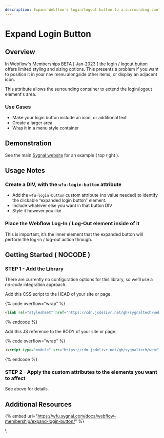```yaml
---
description: Expand Webflow's login/logout button to a surrounding container
---
```


# Expand Login Button

## Overview <a href="#expand-the-login-button-with-a-container" id="expand-the-login-button-with-a-container"></a>

In Webflow's Memberships BETA \[ Jan-2023 ] the login / logout button offers limited styling and sizing options. This presents a problem if you want to position it in your nav menu alongside other items, or display an adjacent icon.

This attribute allows the surrounding container to extend the login/logout element's area.

### Use Cases

* Make your login button include an icon, or additional text
* Create a larger area
* Wrap it in a menu style container

## Demonstration

See the main [Sygnal website](https://www.sygnal.com) for an example ( top right ).

## Usage Notes <a href="#usage-notes" id="usage-notes"></a>

### Create a DIV, with the `wfu-login-button` attribute <a href="#create-a-div-with-the-wfu-login-button-attribute" id="create-a-div-with-the-wfu-login-button-attribute"></a>

* Add the `wfu-login-button` custom attribute (no value needed) to identify the clickable “expanded login button” element.
* Include whatever else you want in that button DIV
* Style it however you like

### Place the Webflow Log-In / Log-Out element inside of it <a href="#place-the-webflow-log-in--log-out-button-inside-of-it" id="place-the-webflow-log-in--log-out-button-inside-of-it"></a>

This is important, it’s the inner element that the expanded button will perform the log-in / log-out action through.

## Getting Started ( NOCODE ) <a href="#getting-started-nocode" id="getting-started-nocode"></a>

### STEP 1 - Add the Library <a href="#step-1---add-the-library" id="step-1---add-the-library"></a>

There are currently no configuration options for this library, so we’ll use a _no-code_ integration approach.

Add this CSS script to the HEAD of your site or page.

{% code overflow="wrap" %}
```html
<link rel="stylesheet" href="https://cdn.jsdelivr.net/gh/sygnaltech/webflow-util@4.0/dist/css/webflow-membership.min.css">
```
{% endcode %}

Add this JS reference to the BODY of your site or page.

{% code overflow="wrap" %}
```html
<script type="module" src="https://cdn.jsdelivr.net/gh/sygnaltech/webflow-util@4.0/src/nocode/webflow-membership.min.js"></script>
```
{% endcode %}

### STEP 2 - Apply the custom attributes to the elements you want to affect <a href="#step-2---apply-the-custom-attributes-to-the-elements-you-want-to-affect" id="step-2---apply-the-custom-attributes-to-the-elements-you-want-to-affect"></a>

See above for details.

## Additional Resources

{% embed url="https://wfu.sygnal.com/docs/webflow-membership/expand-login-button/" %}

\
